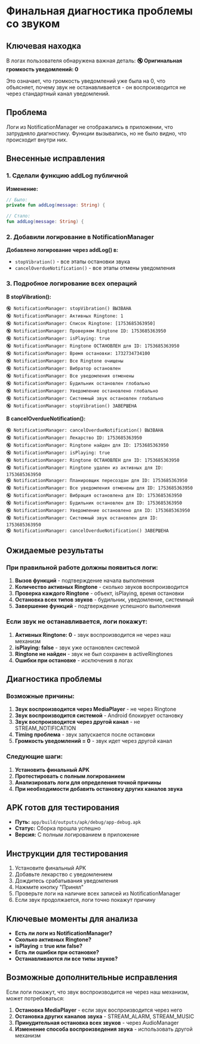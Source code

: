 # Финальная диагностика проблемы со звуком

## Ключевая находка
В логах пользователя обнаружена важная деталь:
**🔇 Оригинальная громкость уведомлений: 0**

Это означает, что громкость уведомлений уже была на 0, что объясняет, почему звук не останавливается - он воспроизводится не через стандартный канал уведомлений.

## Проблема
Логи из NotificationManager не отображались в приложении, что затрудняло диагностику. Функции вызывались, но не было видно, что происходит внутри них.

## Внесенные исправления

### 1. Сделали функцию addLog публичной
**Изменение:**
```kotlin
// Было:
private fun addLog(message: String) {

// Стало:
fun addLog(message: String) {
```

### 2. Добавили логирование в NotificationManager
**Добавлено логирование через addLog() в:**
- `stopVibration()` - все этапы остановки звука
- `cancelOverdueNotification()` - все этапы отмены уведомления

### 3. Подробное логирование всех операций
**В stopVibration():**
```
🔇 NotificationManager: stopVibration() ВЫЗВАНА
🔇 NotificationManager: Активных Ringtone: 1
🔇 NotificationManager: Список Ringtone: [1753685363950]
🔇 NotificationManager: Проверяем Ringtone ID: 1753685363950
🔇 NotificationManager: isPlaying: true
🔇 NotificationManager: Ringtone ОСТАНОВЛЕН для ID: 1753685363950
🔇 NotificationManager: Время остановки: 1732734734100
🔇 NotificationManager: Все Ringtone очищены
🔇 NotificationManager: Вибратор остановлен
🔇 NotificationManager: Все уведомления отменены
🔇 NotificationManager: Будильник остановлен глобально
🔇 NotificationManager: Уведомление остановлено глобально
🔇 NotificationManager: Системный звук остановлен глобально
🔇 NotificationManager: stopVibration() ЗАВЕРШЕНА
```

**В cancelOverdueNotification():**
```
🔇 NotificationManager: cancelOverdueNotification() ВЫЗВАНА
🔇 NotificationManager: Лекарство ID: 1753685363950
🔇 NotificationManager: Ringtone найден для ID: 1753685363950
🔇 NotificationManager: isPlaying: true
🔇 NotificationManager: Ringtone ОСТАНОВЛЕН для ID: 1753685363950
🔇 NotificationManager: Ringtone удален из активных для ID: 1753685363950
🔇 NotificationManager: Планировщик пересоздан для ID: 1753685363950
🔇 NotificationManager: Все уведомления отменены для ID: 1753685363950
🔇 NotificationManager: Вибрация остановлена для ID: 1753685363950
🔇 NotificationManager: Будильник остановлен для ID: 1753685363950
🔇 NotificationManager: Уведомление остановлено для ID: 1753685363950
🔇 NotificationManager: Системный звук остановлен для ID: 1753685363950
🔇 NotificationManager: cancelOverdueNotification() ЗАВЕРШЕНА
```

## Ожидаемые результаты

### При правильной работе должны появиться логи:
1. **Вызов функций** - подтверждение начала выполнения
2. **Количество активных Ringtone** - сколько звуков воспроизводится
3. **Проверка каждого Ringtone** - объект, isPlaying, время остановки
4. **Остановка всех типов звуков** - будильник, уведомление, системный
5. **Завершение функций** - подтверждение успешного выполнения

### Если звук не останавливается, логи покажут:
1. **Активных Ringtone: 0** - звук воспроизводится не через наш механизм
2. **isPlaying: false** - звук уже остановлен системой
3. **Ringtone не найден** - звук не был сохранен в activeRingtones
4. **Ошибки при остановке** - исключения в логах

## Диагностика проблемы

### Возможные причины:
1. **Звук воспроизводится через MediaPlayer** - не через Ringtone
2. **Звук воспроизводится системой** - Android блокирует остановку
3. **Звук воспроизводится через другой канал** - не STREAM_NOTIFICATION
4. **Timing проблема** - звук запускается после остановки
5. **Громкость уведомлений = 0** - звук идет через другой канал

### Следующие шаги:
1. **Установить финальный APK**
2. **Протестировать с полным логированием**
3. **Анализировать логи для определения точной причины**
4. **При необходимости добавить остановку других каналов звука**

## APK готов для тестирования
- **Путь:** `app/build/outputs/apk/debug/app-debug.apk`
- **Статус:** Сборка прошла успешно
- **Версия:** С полным логированием в приложение

## Инструкции для тестирования
1. Установите финальный APK
2. Добавьте лекарство с уведомлением
3. Дождитесь срабатывания уведомления
4. Нажмите кнопку "Принял"
5. Проверьте логи на наличие всех записей из NotificationManager
6. Если звук продолжается, логи точно покажут причину

## Ключевые моменты для анализа
- **Есть ли логи из NotificationManager?**
- **Сколько активных Ringtone?**
- **isPlaying = true или false?**
- **Есть ли ошибки при остановке?**
- **Останавливаются ли все типы звуков?**

## Возможные дополнительные исправления
Если логи покажут, что звук воспроизводится не через наш механизм, может потребоваться:
1. **Остановка MediaPlayer** - если звук воспроизводится через него
2. **Остановка других каналов звука** - STREAM_ALARM, STREAM_MUSIC
3. **Принудительная остановка всех звуков** - через AudioManager
4. **Изменение способа воспроизведения звука** - использовать другой механизм 